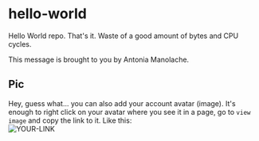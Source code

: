 # hello-world

Hello World repo. That's it. Waste of a good amount of bytes and CPU cycles.

This message is brought to you by Antonia Manolache.

## Pic

Hey, guess what... you can also add your account avatar (image). It's enough to right click on your avatar where you see it in a page, go to `view image` and copy the link to it.
Like this:  
![YOUR-LINK](https://avatars.githubusercontent.com/u/94196089?s=400&u=df2138ac6caebef7cd465beb8e91b23deb262177&v=4)
